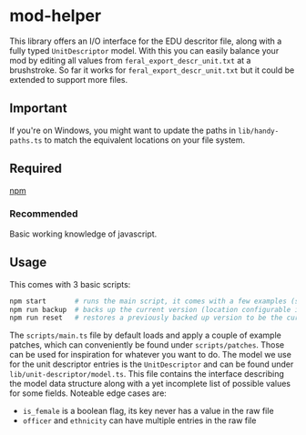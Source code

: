 # mod-helper

This library offers an I/O interface for the EDU descritor file, along with a fully typed `UnitDescriptor` model.
With this you can easily balance your mod by editing all values from `feral_export_descr_unit.txt` at a brushstroke.
So far it works for `feral_export_descr_unit.txt` but it could be extended to support more files.

## Important

If you're on Windows, you might want to update the paths in `lib/handy-paths.ts` to match the equivalent locations on your file system.

## Required

[npm](npmjs.com)

### Recommended

Basic working knowledge of javascript.

## Usage

This comes with 3 basic scripts:

```bash
npm start       # runs the main script, it comes with a few examples (see `scripts/main.ts`)
npm run backup  # backs up the current version (location configurable in `lib/handy-paths.ts`)
npm run reset   # restores a previously backed up version to be the current version.
```

The `scripts/main.ts` file by default loads and apply a couple of example patches, which can conveniently be found under `scripts/patches`. Those can be used for inspiration for whatever you want to do. The model we use for the unit descriptor entries is the `UnitDescriptor` and can be found under `lib/unit-descriptor/model.ts`. This file contains the interface describing the model data structure along with a yet incomplete list of possible values for some fields. Noteable edge cases are:

- `is_female` is a boolean flag, its key never has a value in the raw file
- `officer` and `ethnicity` can have multiple entries in the raw file

